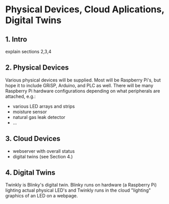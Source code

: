 # Physical Devices, Cloud Aplications, Digital Twins

## 1. Intro
explain sections 2,3,4

## 2. Physical Devices
Various physical devices will be supplied.
Most will be Raspberry Pi's,
but hope it to include GRiSP, Arduino, and PLC as well.
There will be many Raspberry Pi hardware configurations
depending on what peripherals are attached, e.g.:
- various LED arrays and strips
- moisture sensor
- natural gas leak detector
- ...

## 3. Cloud Devices
- webserver with overall status
- digital twins (see Section 4.)

## 4. Digital Twins
Twinkly is Blinky's digital twin.
Blinky runs on hardware (a Raspberry Pi) lighting actual physical LED's
and Twinkly runs in the cloud "lighting" graphics of an LED on a webpage.

